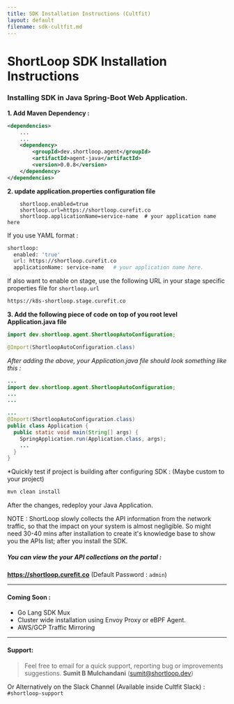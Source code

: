 ```yaml
---
title: SDK Installation Instructions (Cultfit)
layout: default
filename: sdk-cultfit.md
--- 
```



# ShortLoop SDK Installation Instructions

### Installing SDK in **Java Spring-Boot**  Web Application.

**1. Add Maven Dependency :**

```xml
<dependencies>
    ...
    ...
    <dependency>
        <groupId>dev.shortloop.agent</groupId>
        <artifactId>agent-java</artifactId>
        <version>0.0.8</version>
    </dependency>
</dependencies>
```
**2. update application.properties configuration file**

```
    shortloop.enabled=true
    shortloop.url=https://shortloop.curefit.co
    shortloop.applicationName=service-name  # your application name here
```

If you use YAML format : 
```bash
shortloop:
  enabled: 'true'
  url: https://shortloop.curefit.co
  applicationName: service-name   # your application name here.
```


If also want to enable on stage, use the following URL in your stage specific properties file for `shortloop.url`

```bash
https://k8s-shortloop.stage.curefit.co
```

**3. Add the following piece of code on top of you root level Application.java file**


```Java
import dev.shortloop.agent.ShortloopAutoConfiguration;
```


```Java
@Import(ShortloopAutoConfiguration.class)
```


*After adding the above, your Application.java file should look something like this :*

```java
... 
import dev.shortloop.agent.ShortloopAutoConfiguration;
...
...

...
@Import(ShortloopAutoConfiguration.class)
public class Application {
  public static void main(String[] args) {
    SpringApplication.run(Application.class, args);
    ...
  }
}

```

*Quickly test if project is building after configuring SDK :  (Maybe custom to your project)

```bash
mvn clean install
```


After the changes, redeploy your Java Application.


NOTE : ShortLoop slowly collects the API information from the network traffic, so that the impact on your system is almost negligible. So might need 30-40 mins after installation to create it's knowledge base to show you the APIs list; after you install the SDK.

##### You can view the your API collections on the portal : 
**https://shortloop.curefit.co**
(Default Password : `admin`)

___

#### Coming Soon : 
 - Go Lang SDK Mux
 - Cluster wide installation using Envoy Proxy or eBPF Agent. 
 - AWS/GCP Traffic Mirroring

---

#### Support: 
> Feel free to email for a quick support, reporting bug or improvements suggestions.
**Sumit B Mulchandani** (sumit@shortloop.dev) 

Or Alternatively on the Slack Channel (Available inside Cultfit Slack) : `#shortloop-support`


